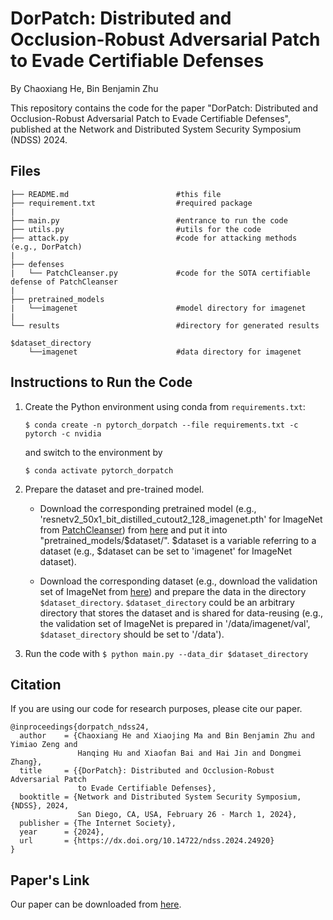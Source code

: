 # DorPatch: Distributed and Occlusion-Robust Adversarial Patch to Evade Certifiable Defenses

By Chaoxiang He, Bin Benjamin Zhu

This repository contains the code for the paper "DorPatch: Distributed and Occlusion-Robust Adversarial Patch to Evade Certifiable Defenses", published at the Network and Distributed System Security Symposium (NDSS) 2024.

## Files

```
├── README.md                        #this file 
├── requirement.txt                  #required package
| 
├── main.py                          #entrance to run the code
├── utils.py                         #utils for the code
├── attack.py                        #code for attacking methods (e.g., DorPatch)
| 
├── defenses
|   └── PatchCleanser.py             #code for the SOTA certifiable defense of PatchCleanser
|
├── pretrained_models
|   └──imagenet                      #model directory for imagenet
|
└── results                          #directory for generated results

$dataset_directory
    └──imagenet                      #data directory for imagenet
```

## Instructions to Run the Code

1. Create the Python environment using conda from `requirements.txt`:

   `$ conda create -n pytorch_dorpatch --file requirements.txt -c pytorch -c nvidia`

   and switch to the environment by

   `$ conda activate pytorch_dorpatch`

2. Prepare the dataset and pre-trained model.
   - Download the corresponding pretrained model (e.g., 'resnetv2_50x1_bit_distilled_cutout2_128_imagenet.pth' for ImageNet from [PatchCleanser](https://github.com/inspire-group/PatchCleanser)) from [here](https://drive.google.com/drive/folders/10H1HIhJ6V8sO99x8g4WxtTahCrTkyTCF) and put it into "pretrained_models/$dataset/". $dataset is a variable referring to a dataset (e.g., $dataset can be set to 'imagenet' for ImageNet dataset).

   - Download the corresponding dataset (e.g., download the validation set of ImageNet from [here](https://www.image-net.org/data/ILSVRC/2012/ILSVRC2012_img_val.tar)) and prepare the data in the directory `$dataset_directory`. `$dataset_directory` could be an arbitrary directory that stores the dataset and is shared for data-reusing (e.g., the validation set of ImageNet is prepared in '/data/imagenet/val', `$dataset_directory` should be set to '/data').
3. Run the code with
   `$ python main.py --data_dir $dataset_directory`

## Citation

If you are using our code for research purposes, please cite our paper.

```
@inproceedings{dorpatch_ndss24,
  author    = {Chaoxiang He and Xiaojing Ma and Bin Benjamin Zhu and Yimiao Zeng and 
               Hanqing Hu and Xiaofan Bai and Hai Jin and Dongmei Zhang},
  title     = {{DorPatch}: Distributed and Occlusion-Robust Adversarial Patch
               to Evade Certifiable Defenses},
  booktitle = {Network and Distributed System Security Symposium, {NDSS}, 2024,
               San Diego, CA, USA, February 26 - March 1, 2024},
  publisher = {The Internet Society},
  year      = {2024},
  url       = {https://dx.doi.org/10.14722/ndss.2024.24920}
}
```

## Paper's Link
Our paper can be downloaded from [here](https://www.ndss-symposium.org/ndss-paper/dorpatch-distributed-and-occlusion-robust-adversarial-patch-to-evade-certifiable-defenses/).
